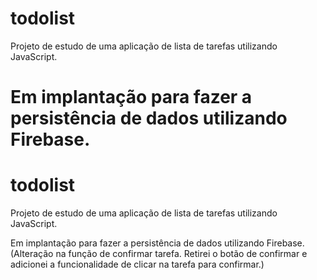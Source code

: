 
# todolist
Projeto de estudo de uma aplicação de lista de tarefas utilizando JavaScript.

Em implantação para fazer a persistência de dados utilizando Firebase.
=======
# todolist
Projeto de estudo de uma aplicação de lista de tarefas utilizando JavaScript.

Em implantação para fazer a persistência de dados utilizando Firebase. (Alteração na função de confirmar tarefa. Retirei o botão de confirmar e adicionei a funcionalidade de clicar na tarefa para confirmar.)
